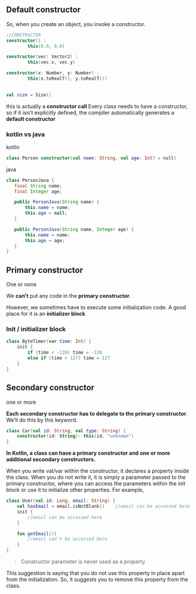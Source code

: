 ## Default constructor

So, when you create an object, you invoke a constructor.

```kotlin
//CONSTRUCTOR
constructor() :
        this(0.0, 0.0)

constructor(vec: Vector2) :
        this(vec.x, vec.y)

constructor(x: Number, y: Number) :
        this(x.toRealT(), y.toRealT())
            
```

```kotlin
val size = Size()
```
this is actually a **constructor call**
 Every class needs to have a constructor, so if it isn't explicitly defined, the compiler automatically generates a **default constructor**
 
 ### kotlin vs java
 kotlin
 ```kotlin
 class Person constructor(val name: String, val age: Int? = null)
 ```
 java
 
 ```java
 class PersonJava {
    final String name;
    final Integer age;

    public PersonJava(String name) {
        this.name = name;
        this.age = null;
    }

    public PersonJava(String name, Integer age) {
        this.name = name;
        this.age = age;
    }
}
 ```

## Primary constructor

One or none

We **can’t** put any code in the **primary constructor**.

However, we sometimes have to execute some initialization code. A good place for it is an **initializer block**

### Init / initializer block

```kotlin
class ByteTimer(var time: Int) {
    init {
        if (time < -128) time = -128
        else if (time > 127) time = 127
    }
}
```

## Secondary constructor

one or more

**Each secondary constructor has to delegate to the primary constructor**. We’ll do this by this keyword.

```kotlin
class Car(val id: String, val type: String) {
    constructor(id: String): this(id, "unknown")
}
```




**In Kotlin, a class can have a primary constructor and one or more additional secondary constructors.**


When you write val/var within the constructor, it declares a property inside the class. When you do not write it, it is simply a parameter passed to the primary constructor, where you can access the parameters within the init block or use it to initialize other properties. For example,

```kotlin
class User(val id: Long, email: String) {
    val hasEmail = email.isNotBlank()    //email can be accessed here
    init {
        //email can be accessed here
    }

    fun getEmail(){
        //email can't be accessed here
    }
}
```

> Constructor parameter is never used as a property

This suggestion is saying that you do not use this property in place apart from the initialization. So, it suggests you to remove this property from the class.
